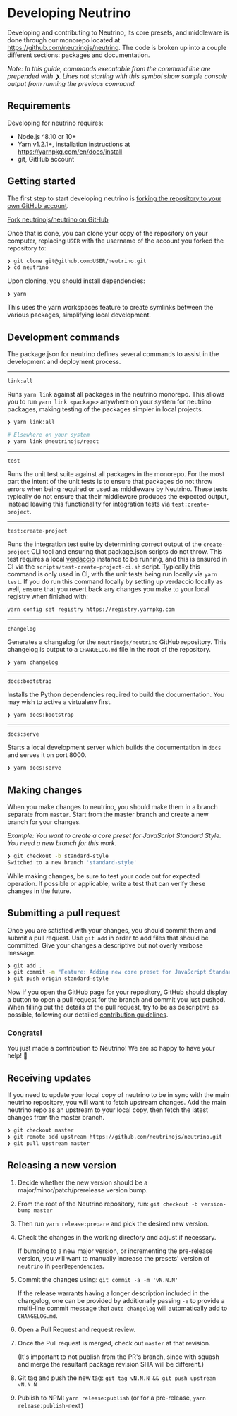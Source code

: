 # Developing Neutrino

Developing and contributing to Neutrino, its core presets, and middleware is done through our monorepo located at
https://github.com/neutrinojs/neutrino. The code is broken up into a couple different sections:
packages and documentation.

_Note: In this guide, commands executable from the command line are prepended with `❯`. Lines not starting
with this symbol show sample console output from running the previous command._

## Requirements

Developing for neutrino requires:

- Node.js ^8.10 or 10+
- Yarn v1.2.1+, installation instructions at https://yarnpkg.com/en/docs/install
- git, GitHub account

## Getting started

The first step to start developing neutrino is
[forking the repository to your own GitHub account](https://help.github.com/articles/fork-a-repo/).

<a href="https://github.com/neutrinojs/neutrino/fork" target="_blank">Fork neutrinojs/neutrino on GitHub</a>

Once that is done, you can clone your copy of the repository on your computer, replacing `USER` with the username
of the account you forked the repository to:

```bash
❯ git clone git@github.com:USER/neutrino.git
❯ cd neutrino
```

Upon cloning, you should install dependencies:

```bash
❯ yarn
```

This uses the yarn workspaces feature to create symlinks between the various packages, simplifying local development.

## Development commands

The package.json for neutrino defines several commands to assist in the development and deployment process.

---

`link:all`

Runs `yarn link` against all packages in the neutrino monorepo. This allows you to run `yarn link <package>`
anywhere on your system for neutrino packages, making testing of the packages simpler in local projects.

```bash
❯ yarn link:all

# Elsewhere on your system
❯ yarn link @neutrinojs/react
```

---

`test`

Runs the unit test suite against all packages in the monorepo. For the most part
the intent of the unit tests is to ensure that packages do not throw errors
when being required or used as middleware by Neutrino. These tests typically
do not ensure that their middleware produces the expected output, instead
leaving this functionality for integration tests via `test:create-project`.

---

`test:create-project`

Runs the integration test suite by determining correct output of the
`create-project` CLI tool and ensuring that package.json scripts do not throw.
This test requires a local [verdaccio](https://www.verdaccio.org/) instance
to be running, and this is ensured in CI via the
`scripts/test-create-project-ci.sh` script. Typically this command is only used
in CI, with the unit tests being run locally via `yarn test`. If you do run
this command locally by setting up verdaccio locally as well, ensure that
you revert back any changes you make to your local registry when finished with:

```bash
yarn config set registry https://registry.yarnpkg.com
``` 

---

`changelog`

Generates a changelog for the `neutrinojs/neutrino` GitHub repository. This changelog is output to a
`CHANGELOG.md` file in the root of the repository.

```bash
❯ yarn changelog
```

---

`docs:bootstrap`

Installs the Python dependencies required to build the documentation. You may wish to active a virtualenv first.

```bash
❯ yarn docs:bootstrap
```

---

`docs:serve`

Starts a local development server which builds the documentation in `docs` and serves it on port 8000.

```bash
❯ yarn docs:serve
```

## Making changes

When you make changes to neutrino, you should make them in a branch separate from `master`. Start from the
master branch and create a new branch for your changes.

_Example: You want to create a core preset for JavaScript Standard Style. You need a new branch for this work._

```bash
❯ git checkout -b standard-style
Switched to a new branch 'standard-style'
```

While making changes, be sure to test your code out for expected operation. If possible or applicable, write a
test that can verify these changes in the future.

## Submitting a pull request

Once you are satisfied with your changes, you should commit them and submit a pull request. Use `git add`
in order to add files that should be committed. Give your changes a descriptive but not overly verbose message.

```bash
❯ git add .
❯ git commit -m "Feature: Adding new core preset for JavaScript Standard Style"
❯ git push origin standard-style
```

Now if you open the GitHub page for your repository, GitHub should display a button to open a pull request for
the branch and commit you just pushed. When filling out the details of the pull request, try to be as descriptive
as possible, following our detailed [contribution guidelines](./index.md).

### Congrats!

You just made a contribution to Neutrino! We are so happy to have your help! 🎉

## Receiving updates

If you need to update your local copy of neutrino to be in sync with the main neutrino repository, you
will want to fetch upstream changes. Add the main neutrino repo as an upstream to your local copy, then fetch
the latest changes from the master branch.

```bash
❯ git checkout master
❯ git remote add upstream https://github.com/neutrinojs/neutrino.git
❯ git pull upstream master
```

## Releasing a new version

1. Decide whether the new version should be a major/minor/patch/prerelease version bump.
2. From the root of the Neutrino repository, run: `git checkout -b version-bump master`
3. Then run `yarn release:prepare` and pick the desired new version.
4. Check the changes in the working directory and adjust if necessary.

    If bumping to a new major version, or incrementing the pre-release version,
    you will want to manually increase the presets' version of `neutrino` in
    `peerDependencies`.

5. Commit the changes using: `git commit -a -m 'vN.N.N'`

    If the release warrants having a longer description included in the changelog,
    one can be provided by additionally passing `-e` to provide a multi-line commit
    message that  `auto-changelog` will automatically add to `CHANGELOG.md`.

6. Open a Pull Request and request review.
7. Once the Pull request is merged, check out `master` at that revision.

    (It's important to not publish from the PR's branch, since with squash and
    merge the resultant package revision SHA will be different.)

8. Git tag and push the new tag: `git tag vN.N.N && git push upstream vN.N.N`
9. Publish to NPM: `yarn release:publish` (or for a pre-release, `yarn release:publish-next`)
